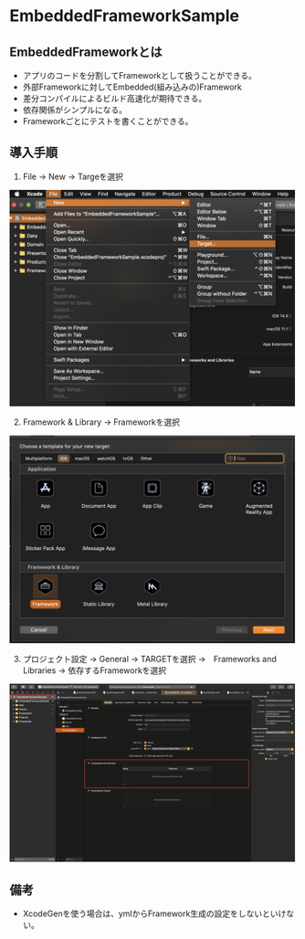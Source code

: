 # EmbeddedFrameworkSample

## EmbeddedFrameworkとは

- アプリのコードを分割してFrameworkとして扱うことができる。
- 外部Frameworkに対してEmbedded(組み込みの)Framework
- 差分コンパイルによるビルド高速化が期待できる。
- 依存関係がシンプルになる。
- Frameworkごとにテストを書くことができる。

## 導入手順

1. File → New → Targeを選択

<img src="1.png" width="500"/>

2. Framework & Library → Frameworkを選択

<img src="2.png" width="500"/>

3. プロジェクト設定 → General → TARGETを選択 →　Frameworks and Libraries → 依存するFrameworkを選択

<img src="3.png" width="500"/>

## 備考

- XcodeGenを使う場合は、ymlからFramework生成の設定をしないといけない。